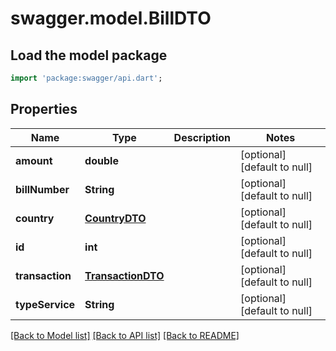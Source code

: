 # swagger.model.BillDTO

## Load the model package
```dart
import 'package:swagger/api.dart';
```

## Properties
Name | Type | Description | Notes
------------ | ------------- | ------------- | -------------
**amount** | **double** |  | [optional] [default to null]
**billNumber** | **String** |  | [optional] [default to null]
**country** | [**CountryDTO**](CountryDTO.md) |  | [optional] [default to null]
**id** | **int** |  | [optional] [default to null]
**transaction** | [**TransactionDTO**](TransactionDTO.md) |  | [optional] [default to null]
**typeService** | **String** |  | [optional] [default to null]

[[Back to Model list]](../README.md#documentation-for-models) [[Back to API list]](../README.md#documentation-for-api-endpoints) [[Back to README]](../README.md)

